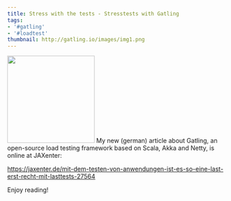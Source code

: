 ```yaml
---
title: Stress with the tests - Stresstests with Gatling
tags:
- '#gatling'
- '#loadtest'
thumbnail: http://gatling.io/images/img1.png
---
```


<img src="http://gatling.io/images/img1.png" class="postimg" style="width: 200px"/>
My new (german) article about Gatling, an open-source load testing framework based on Scala, Akka and Netty, is online at JAXenter:

https://jaxenter.de/mit-dem-testen-von-anwendungen-ist-es-so-eine-last-erst-recht-mit-lasttests-27564

Enjoy reading!
